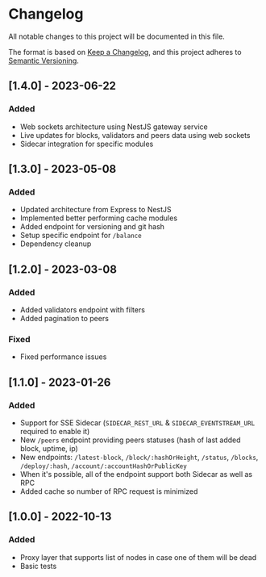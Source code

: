 # Changelog

All notable changes to this project will be documented in this file.

The format is based on [Keep a Changelog](https://keepachangelog.com/en/1.0.0/),
and this project adheres to [Semantic Versioning](https://semver.org/spec/v2.0.0.html).

## [1.4.0] - 2023-06-22

### Added

- Web sockets architecture using NestJS gateway service
- Live updates for blocks, validators and peers data using web sockets
- Sidecar integration for specific modules

## [1.3.0] - 2023-05-08

### Added

- Updated architecture from Express to NestJS
- Implemented better performing cache modules
- Added endpoint for versioning and git hash
- Setup specific endpoint for `/balance`
- Dependency cleanup

## [1.2.0] - 2023-03-08

### Added

- Added validators endpoint with filters
- Added pagination to peers

### Fixed

- Fixed performance issues

## [1.1.0] - 2023-01-26

### Added

- Support for SSE Sidecar (`SIDECAR_REST_URL` & `SIDECAR_EVENTSTREAM_URL` required to enable it)
- New `/peers` endpoint providing peers statuses (hash of last added block, uptime, ip)
- New endpoints: `/latest-block`, `/block/:hashOrHeight`, `/status`, `/blocks`, `/deploy/:hash`, `/account/:accountHashOrPublicKey`
- When it's possible, all of the endpoint support both Sidecar as well as RPC
- Added cache so number of RPC request is minimized

## [1.0.0] - 2022-10-13

### Added

- Proxy layer that supports list of nodes in case one of them will be dead
- Basic tests
